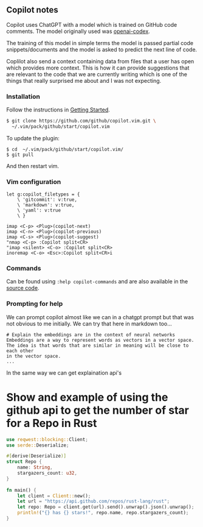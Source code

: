 ## Copilot notes
Copilot uses ChatGPT with a model which is trained on GitHub code comments.
The model originally used was [openai-codex](https://openai.com/blog/openai-codex).

The training of this model in simple terms the model is passed partial code
snippets/documents and the model is asked to predict the next line of code.

Coplilot also send a context containing data from files that a user has open
which provides more context. This is how it can provide suggestions that are
relevant to the code that we are currently writing which is one of the things
that really surprised me about and I was not expecting.

### Installation
Follow the instructions in [Getting Started](https://github.com/github/copilot.vim#getting-started).
```bash
$ git clone https://github.com/github/copilot.vim.git \
  ~/.vim/pack/github/start/copilot.vim
```
To update the plugin:
```
$ cd  ~/.vim/pack/github/start/copilot.vim/
$ git pull
```
And then restart vim.

### Vim configuration
```vim
let g:copilot_filetypes = {
    \ 'gitcommit': v:true,
    \ 'markdown': v:true,
    \ 'yaml': v:true
    \ }

imap <C-p> <Plug>(copilot-next)
imap <C-n> <Plug>(copilot-previous)
imap <C-s> <Plug>(copilot-suggest)
"nmap <C-p> :Copilot split<CR>
"imap <silent> <C-o> :Copilot split<CR>
inoremap <C-o> <Esc>:Copilot split<CR>i
```

### Commands
Can be found using `:help copilot-commands` and are also available in the
[source code](https://github.com/github/copilot.vim/blob/release/doc/copilot.txt).

### Prompting for help
We can prompt copilot almost like we can in a chatgpt prompt but that was not
obvious to me initially.
We can try that here in markdown too...

```
# Explain the embeddings are in the context of neural networks
Embeddings are a way to represent words as vectors in a vector space.
The idea is that words that are similar in meaning will be close to each other
in the vector space.
...
```
In the same way we can get explaination api's 
# Show and example of using the github api to get the number of star for a Repo in Rust
```rust
use reqwest::blocking::Client;
use serde::Deserialize;

#[derive(Deserialize)]
struct Repo {
    name: String,
    stargazers_count: u32,
}
    
fn main() {
    let client = Client::new();
    let url = "https://api.github.com/repos/rust-lang/rust";
    let repo: Repo = client.get(url).send().unwrap().json().unwrap();
    println!("{} has {} stars!", repo.name, repo.stargazers_count);
}
``` 
